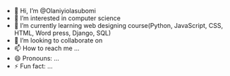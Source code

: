 - 👋 Hi, I’m @Olaniyiolasubomi
- 👀 I’m interested in computer science
- 🌱 I’m currently learning web designing course(Python, JavaScript, CSS, HTML, Word press, Django, SQL)
- 💞️ I’m looking to collaborate on 
- 📫 How to reach me ...
- 😄 Pronouns: ...
- ⚡ Fun fact: ...

<!---
Olaniyiolasubomi/Olaniyiolasubomi is a ✨ special ✨ repository because its `README.md` (this file) appears on your GitHub profile.
You can click the Preview link to take a look at your changes.
--->
